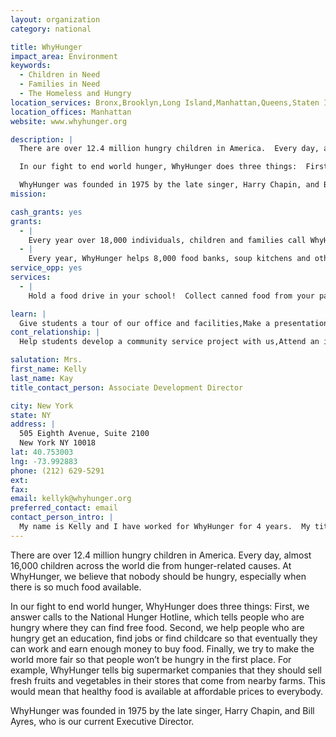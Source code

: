 ```yaml
---
layout: organization
category: national

title: WhyHunger
impact_area: Environment
keywords: 
  - Children in Need
  - Families in Need
  - The Homeless and Hungry
location_services: Bronx,Brooklyn,Long Island,Manhattan,Queens,Staten Island,Greater New York,Outside NYC
location_offices: Manhattan
website: www.whyhunger.org

description: |
  There are over 12.4 million hungry children in America.  Every day, almost 16,000 children across the world die from hunger-related causes.  At WhyHunger, we believe that nobody should be hungry, especially when there is so much food available.  

  In our fight to end world hunger, WhyHunger does three things:  First, we answer calls to the National Hunger Hotline, which tells people who are hungry where they can find free food.  Second, we help people who are hungry get an education, find jobs or find childcare so that eventually they can work and earn enough money to buy food.  Finally, we try to make the world more fair so that people won’t be hungry in the first place.  For example, WhyHunger tells big supermarket companies that they should sell fresh fruits and vegetables in their stores that come from nearby farms.  This would mean that healthy food is available at affordable prices to everybody.   

  WhyHunger was founded in 1975 by the late singer, Harry Chapin, and Bill Ayres, who is our current Executive Director.
mission: 

cash_grants: yes
grants: 
  - |
    Every year over 18,000 individuals, children and families call WhyHunger’s National Hunger Hotline looking for food and other services in their neighborhoods.  It costs WhyHunger $20 to answer one phone call.  A grant of $100 would allow WhyHunger to answer 5 phone calls in one year; a grant of $500 would allow WhyHunger to answer 25 calls; and a grant of $1,000 would allow WhyHunger to answer 50 calls.
  - |
    Every year, WhyHunger helps 8,000 food banks, soup kitchens and other organizations to provide better services to people that are hungry.  WhyHunger helps by giving information, organizing events and connecting organizations to funding.  It costs $30 for WhyHunger to provide this services to one organization.  A grant of $300 would help WhyHunger provide support to 10 organizations in the United States.
service_opp: yes
services: 
  - |
    Hold a food drive in your school!  Collect canned food from your parents, friends, teachers and local business owners.  WhyHunger will help you find a food bank or soup kitchen close to your school and you can deliver the food to it yourself.

learn: |
  Give students a tour of our office and facilities,Make a presentation about our organization,Speak over the phone about our work
cont_relationship: |
  Help students develop a community service project with us,Attend an in-school Check Award Assembly if we receive a grant,Help students tell local newspapers and media about their grant and/or project with us,Educate the school by leading a workshop,Collect pennies during the Penny Harvest next fall

salutation: Mrs.
first_name: Kelly
last_name: Kay
title_contact_person: Associate Development Director

city: New York
state: NY
address: |
  505 Eighth Avenue, Suite 2100  
  New York NY 10018
lat: 40.753003
lng: -73.992883
phone: (212) 629-5291
ext: 
fax: 
email: kellyk@whyhunger.org
preferred_contact: email
contact_person_intro: |
  My name is Kelly and I have worked for WhyHunger for 4 years.  My title is Development Director – that means that I am responsible for spreading the word about WhyHunger, raising money to help end hunger and poverty in the United States and around the world.  I am really excited to work with Penny Harvest schools this year because I used to work as a teacher in NYC public schools and miss working with kids!
---
```

There are over 12.4 million hungry children in America.  Every day, almost 16,000 children across the world die from hunger-related causes.  At WhyHunger, we believe that nobody should be hungry, especially when there is so much food available.  

In our fight to end world hunger, WhyHunger does three things:  First, we answer calls to the National Hunger Hotline, which tells people who are hungry where they can find free food.  Second, we help people who are hungry get an education, find jobs or find childcare so that eventually they can work and earn enough money to buy food.  Finally, we try to make the world more fair so that people won’t be hungry in the first place.  For example, WhyHunger tells big supermarket companies that they should sell fresh fruits and vegetables in their stores that come from nearby farms.  This would mean that healthy food is available at affordable prices to everybody.   

WhyHunger was founded in 1975 by the late singer, Harry Chapin, and Bill Ayres, who is our current Executive Director.